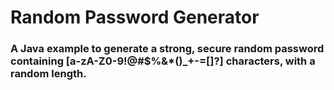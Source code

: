 # Random Password Generator

### A Java example to generate a strong, secure random password containing [a-zA-Z0-9!@#$%&*()_+-=[]?] characters, with a random length.
